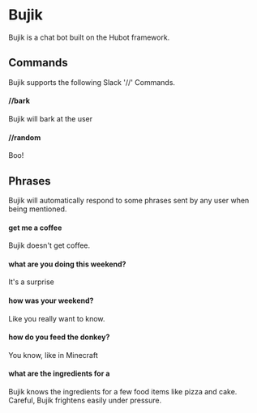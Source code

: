 # Bujik

Bujik is a chat bot built on the Hubot framework.

## Commands
Bujik supports the following Slack '//' Commands.

#### //bark
Bujik will bark at the user

#### //random
Boo!

## Phrases

Bujik will automatically respond to some phrases sent by any user when being mentioned.

#### get me a coffee
Bujik doesn't get coffee.

#### what are you doing this weekend?
It's a surprise

#### how was your weekend?
Like you really want to know.

#### how do you feed the donkey?
You know, like in Minecraft

#### what are the ingredients for a <dish>
Bujik knows the ingredients for a few food items like pizza and cake. Careful, Bujik frightens easily under pressure.
